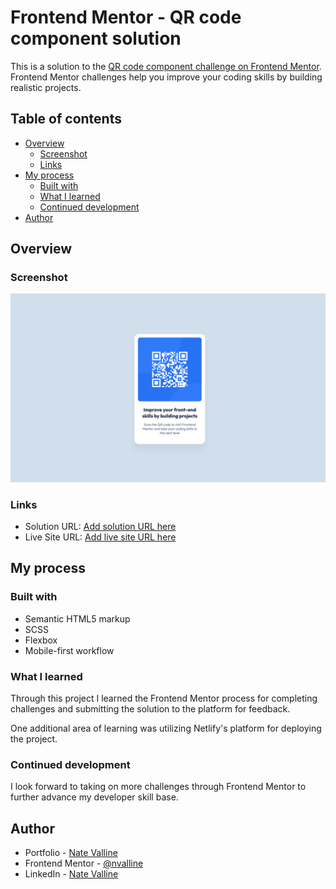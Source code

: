 # Frontend Mentor - QR code component solution

This is a solution to the [QR code component challenge on Frontend Mentor](https://www.frontendmentor.io/challenges/qr-code-component-iux_sIO_H). Frontend Mentor challenges help you improve your coding skills by building realistic projects.

## Table of contents

- [Overview](#overview)
  - [Screenshot](#screenshot)
  - [Links](#links)
- [My process](#my-process)
  - [Built with](#built-with)
  - [What I learned](#what-i-learned)
  - [Continued development](#continued-development)
- [Author](#author)

## Overview

### Screenshot

![Finished QR Card Component Screenshot](./design/screenshot.png)

### Links

- Solution URL: [Add solution URL here](https://www.frontendmentor.io/solutions/mobile-first-html-sass-solution-U1AC8vV5eF)
- Live Site URL: [Add live site URL here](https://silly-bombolone-6fdecf.netlify.app)

## My process

### Built with

- Semantic HTML5 markup
- SCSS
- Flexbox
- Mobile-first workflow

### What I learned

Through this project I learned the Frontend Mentor process for completing challenges and submitting the solution to the platform for feedback.

One additional area of learning was utilizing Netlify's platform for deploying the project.

### Continued development

I look forward to taking on more challenges through Frontend Mentor to further advance my developer skill base.

## Author

- Portfolio - [Nate Valline](https://natevalline.dev)
- Frontend Mentor - [@nvalline](https://www.frontendmentor.io/profile/nvalline)
- LinkedIn - [Nate Valline](https://www.linkedin.com/in/nvalline)
